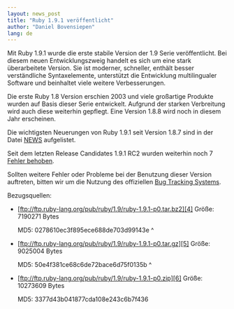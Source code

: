 ```yaml
---
layout: news_post
title: "Ruby 1.9.1 veröffentlicht"
author: "Daniel Bovensiepen"
lang: de
---
```


Mit Ruby 1.9.1 wurde die erste stabile Version der 1.9 Serie
veröffentlicht. Bei diesem neuen Entwicklungszweig handelt es sich um
eine stark überarbeitete Version. Sie ist moderner, schneller, enthält
besser verständliche Syntaxelemente, unterstützt die Entwicklung
multilingualer Software und beinhaltet viele weitere Verbesserungen.

Die erste Ruby 1.8 Version erschien 2003 und viele großartige Produkte
wurden auf Basis dieser Serie entwickelt. Aufgrund der starken
Verbreitung wird auch diese weiterhin gepflegt. Eine Version 1.8.8 wird
noch in diesem Jahr erscheinen.

Die wichtigsten Neuerungen von Ruby 1.9.1 seit Version 1.8.7 sind in der
Datei [NEWS][1] aufgelistet.

Seit dem letzten Release Candidates 1.9.1 RC2 wurden weiterhin noch 7
[Fehler behoben][2].

Sollten weitere Fehler oder Probleme bei der Benutzung dieser Version
auftreten, bitten wir um die Nutzung des offiziellen [Bug Tracking
Systems][3].

Bezugsquellen:

* [ftp://ftp.ruby-lang.org/pub/ruby/1.9/ruby-1.9.1-p0.tar.bz2][4]
  Größe: 7190271 Bytes

  MD5: 0278610ec3f895ece688de703d99143e
^

* [ftp://ftp.ruby-lang.org/pub/ruby/1.9/ruby-1.9.1-p0.tar.gz][5]
  Größe: 9025004 Bytes

  MD5: 50e4f381ce68c6de72bace6d75f0135b
^

* [ftp://ftp.ruby-lang.org/pub/ruby/1.9/ruby-1.9.1-p0.zip][6]
  Größe: 10273609 Bytes

  MD5: 3377d43b041877cda108e243c6b7f436



[1]: http://svn.ruby-lang.org/repos/ruby/tags/v1_9_1_0/NEWS 
[2]: http://redmine.ruby-lang.org/projects/ruby-19/issues?query_id=11 
[3]: http://redmine.ruby-lang.org 
[4]: ftp://ftp.ruby-lang.org/pub/ruby/1.9/ruby-1.9.1-p0.tar.bz2 
[5]: ftp://ftp.ruby-lang.org/pub/ruby/1.9/ruby-1.9.1-p0.tar.gz 
[6]: ftp://ftp.ruby-lang.org/pub/ruby/1.9/ruby-1.9.1-p0.zip 
